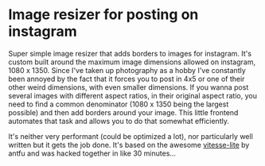 # Image resizer for posting on instagram

Super simple image resizer that adds borders to images for instagram. It's
custom built around the maximum image dimensions allowed on instagram, 1080 x
1350. Since I've taken up photography as a hobby I've constantly been annoyed by
the fact that it forces you to post in 4x5 or one of their other weird
dimensions, with even smaller dimensions. If you wanna post several images with
different aspect ratios, in their original aspect ratio, you need to find a
common denominator (1080 x 1350 being the largest possible) and then add borders
around your image. This little frontend automates that task and allows you to do
that somewhat efficiently.

It's neither very performant (could be optimized a lot), nor particularly well
written but it gets the job done. It's based on the awesome
[vitesse-lite](https://github.com/antfu-collective/vitesse-lite) by antfu and
was hacked together in like 30 minutes...
